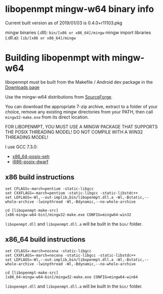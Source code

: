 # libopenmpt mingw-w64 binary info

Current built version as of 2019/01/03 is 0.4.0+r11103.pkg

mingw binaries (.dll): `bin/[x86 or x86_64]/mingw`
mingw import libraries (.dll.a): `lib/[x86 or x86_64]/mingw`

# Building libopenmpt with mingw-w64

libopenmpt must be built from the Makefile / Android dev package in the
[Downloads page](https://lib.openmpt.org/libopenmpt/download/#all-downloads)

Use the mingw-w64 distributions from
[SourceForge](https://sourceforge.net/projects/mingw-w64/files/#readme).

You can download the appropriate 7-zip archive, extract to a folder of
your choice, remove any existing mingw directories from your PATH,
then call `mingw32-make.exe` from its direct location.

FOR LIBOPENMPT, YOU MUST USE A MINGW PACKAGE THAT SUPPORTS THE POSIX
THREADING MODEL! DO NOT COMPILE WITH A WIN32 THREADING MODEL!

I use GCC 7.3.0:

* [x86_64-posix-seh](https://sourceforge.net/projects/mingw-w64/files/Toolchains%20targetting%20Win64/Personal%20Builds/mingw-builds/7.3.0/threads-posix/seh/x86_64-7.3.0-release-posix-seh-rt_v5-rev0.7z)
* [i686-posix-dwarf](https://sourceforge.net/projects/mingw-w64/files/Toolchains%20targetting%20Win32/Personal%20Builds/mingw-builds/7.3.0/threads-posix/dwarf/i686-7.3.0-release-posix-dwarf-rt_v5-rev0.7z)

## x86 build instructions

```
set CFLAGS=-march=pentium -static-libgcc
set CXXFLAGS=-march=pentium -static-libgcc -static-libstdc++
set LDFLAGS=-Wl,--out-implib,bin/libopenmpt.dll.a -Wl,-Bstatic,--whole-archive -lwinpthread -Wl,-Bdynamic,--no-whole-archive

cd [libopenmpt-make-src]
[x86-mingw-w64-bin]/mingw32-make.exe CONFIG=mingw64-win32
```

`libopenmpt.dll` and `libopenmpt.dll.a` will be built in the
`bin/` folder.

## x86_64 build instructions

```
set CFLAGS=-march=nocona -static-libgcc
set CXXFLAGS=-march=nocona -static-libgcc -static-libstdc++
set LDFLAGS=-Wl,--out-implib,bin/libopenmpt.dll.a -Wl,-Bstatic,--whole-archive -lwinpthread -Wl,-Bdynamic,--no-whole-archive

cd [libopenmpt-make-src]
[x86_64-mingw-w64-bin]/mingw32-make.exe CONFIG=mingw64-win64
```

`libopenmpt.dll` and `libopenmpt.dll.a` will be built in the
`bin/` folder.